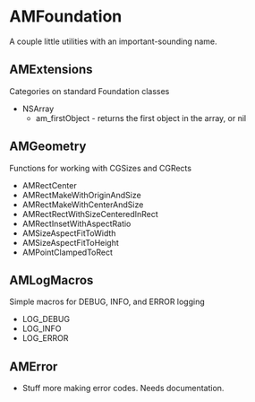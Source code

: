# AMFoundation

A couple little utilities with an important-sounding name.

## AMExtensions

Categories on standard Foundation classes

 * NSArray
   * am_firstObject - returns the first object in the array, or nil

## AMGeometry

Functions for working with CGSizes and CGRects

 * AMRectCenter
 * AMRectMakeWithOriginAndSize
 * AMRectMakeWithCenterAndSize
 * AMRectRectWithSizeCenteredInRect
 * AMRectInsetWithAspectRatio
 * AMSizeAspectFitToWidth
 * AMSizeAspectFitToHeight
 * AMPointClampedToRect

## AMLogMacros

Simple macros for DEBUG, INFO, and ERROR logging

 * LOG_DEBUG
 * LOG_INFO
 * LOG_ERROR

## AMError

 * Stuff more making error codes. Needs documentation.
